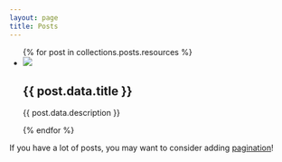 ```yaml
---
layout: page
title: Posts
---
```


<ul class="flex flex-col gap-2">
  {% for post in collections.posts.resources %}
    <li>
      <a class="flex gap-2 href="{{ post.relative_url }}">
        <img src="{{post.data.image}}">
        <div>
        <h2 class="text-lg">
          {{ post.data.title }}
        </h2>
        <p> {{ post.data.description }}</p>
        </div>
      </a>
    </li>
  {% endfor %}
</ul>

If you have a lot of posts, you may want to consider adding [pagination](https://www.bridgetownrb.com/docs/content/pagination)!
